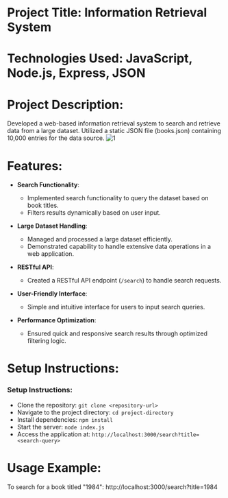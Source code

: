 # Project Title: Information Retrieval System

# Technologies Used: JavaScript, Node.js, Express, JSON

# Project Description:

Developed a web-based information retrieval system to search and retrieve data from a large dataset.
Utilized a static JSON file (books.json) containing 10,000 entries for the data source.
![1](https://github.com/user-attachments/assets/057b6d8c-e980-44c5-a6e3-76db7a7dfc95)

# Features:
* **Search Functionality**:
  * Implemented search functionality to query the dataset based on book titles.
  * Filters results dynamically based on user input.

* **Large Dataset Handling**:
  * Managed and processed a large dataset efficiently.
  * Demonstrated capability to handle extensive data operations in a web application.

* **RESTful API**:
  * Created a RESTful API endpoint (`/search`) to handle search requests.

* **User-Friendly Interface**:
  * Simple and intuitive interface for users to input search queries.

* **Performance Optimization**:
  * Ensured quick and responsive search results through optimized filtering logic.

# Setup Instructions:
### Setup Instructions:
* Clone the repository: `git clone <repository-url>`
* Navigate to the project directory: `cd project-directory`
* Install dependencies: `npm install`
* Start the server: `node index.js`
* Access the application at: `http://localhost:3000/search?title=<search-query>`
# Usage Example:

To search for a book titled "1984": http://localhost:3000/search?title=1984
